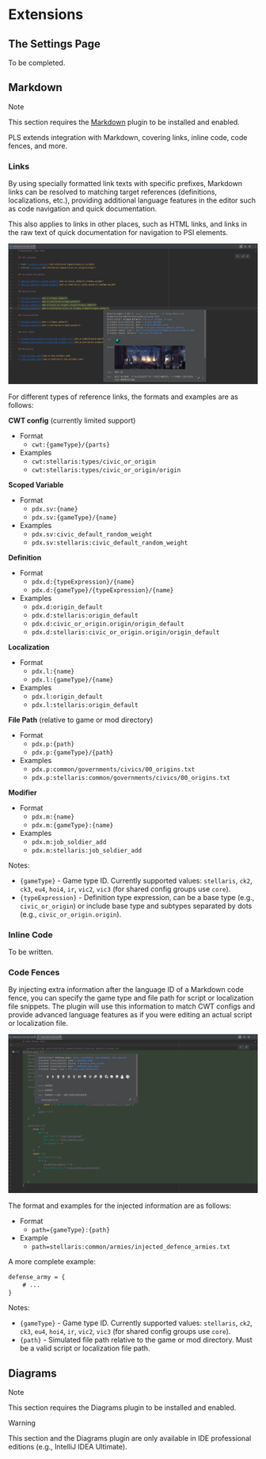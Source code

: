 # Extensions

## The Settings Page

To be completed.

## Markdown

> [!NOTE]
> 
> This section requires the [Markdown](https://plugins.jetbrains.com/plugin/7793-markdown) plugin to be installed and enabled.

PLS extends integration with Markdown, covering links, inline code, code fences, and more.

### Links

By using specially formatted link texts with specific prefixes, Markdown links can be resolved to matching target references (definitions, localizations, etc.),
providing additional language features in the editor such as code navigation and quick documentation.

This also applies to links in other places, such as HTML links, and links in the raw text of quick documentation for navigation to PSI elements.

![](../images/extensions/md_link_1.png)

For different types of reference links, the formats and examples are as follows:

**CWT config** (currently limited support)

* Format
  * `cwt:{gameType}/{parts}`
* Examples
  * `cwt:stellaris:types/civic_or_origin`
  * `cwt:stellaris:types/civic_or_origin/origin`

**Scoped Variable**

* Format
  * `pdx.sv:{name}`
  * `pdx.sv:{gameType}/{name}`
* Examples
  * `pdx.sv:civic_default_random_weight`
  * `pdx.sv:stellaris:civic_default_random_weight`

**Definition**

* Format
  * `pdx.d:{typeExpression}/{name}`
  * `pdx.d:{gameType}/{typeExpression}/{name}`
* Examples
  * `pdx.d:origin_default`
  * `pdx.d:stellaris:origin_default`
  * `pdx.d:civic_or_origin.origin/origin_default`
  * `pdx.d:stellaris:civic_or_origin.origin/origin_default`

**Localization**

* Format
  * `pdx.l:{name}`
  * `pdx.l:{gameType}/{name}`
* Examples
  * `pdx.l:origin_default`
  * `pdx.l:stellaris:origin_default`

**File Path** (relative to game or mod directory)

* Format
  * `pdx.p:{path}`
  * `pdx.p:{gameType}/{path}`
* Examples
  * `pdx.p:common/governments/civics/00_origins.txt`
  * `pdx.p:stellaris:common/governments/civics/00_origins.txt`

**Modifier**

* Format
  * `pdx.m:{name}`
  * `pdx.m:{gameType}:{name}`
* Examples
  * `pdx.m:job_soldier_add`
  * `pdx.m:stellaris:job_soldier_add`

Notes:

* `{gameType}` - Game type ID. Currently supported values: `stellaris`, `ck2`, `ck3`, `eu4`, `hoi4`, `ir`, `vic2`, `vic3` (for shared config groups use `core`).
* `{typeExpression}` - Definition type expression, can be a base type (e.g., `civic_or_origin`) or include base type and subtypes separated by dots (e.g., `civic_or_origin.origin`).

### Inline Code

To be written.

### Code Fences

By injecting extra information after the language ID of a Markdown code fence,
you can specify the game type and file path for script or localization file snippets.
The plugin will use this information to match CWT configs and provide advanced language features as if you were editing an actual script or localization file.

![](../images/extensions/md_code_fence_1.png)

The format and examples for the injected information are as follows:

* Format
  * `path={gameType}:{path}`
* Example
  * `path=stellaris:common/armies/injected_defence_armies.txt`

A more complete example:

```paradox_script path=stellaris:common/armies/injected_defence_armies.txt
defense_army = {
    # ...
}
```

Notes:

* `{gameType}` - Game type ID. Currently supported values: `stellaris`, `ck2`, `ck3`, `eu4`, `hoi4`, `ir`, `vic2`, `vic3` (for shared config groups use `core`).
* `{path}` - Simulated file path relative to the game or mod directory. Must be a valid script or localization file path.

## Diagrams

> [!NOTE]
>
> This section requires the Diagrams plugin to be installed and enabled.

> [!WARNING]
> 
> This section and the Diagrams plugin are only available in IDE professional editions (e.g., IntelliJ IDEA Ultimate).